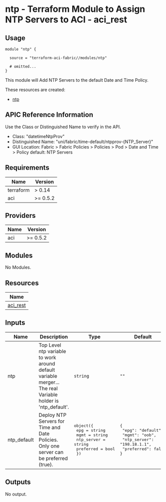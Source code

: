 # ntp - Terraform Module to Assign NTP Servers to ACI - aci_rest

## Usage

```hcl
module "ntp" {

  source = "terraform-aci-fabric//modules/ntp"

  # omitted...
}
```

This module will Add NTP Servers to the default Date and Time Policy.

These resources are created:

* [ntp](https://registry.terraform.io/providers/CiscoDevNet/aci/latest/docs/resources/rest)

## APIC Reference Information

Use the Class or Distinguished Name to verify in the API.

* Class: "datetimeNtpProv"
* Distinguished Name: "uni/fabric/time-default/ntpprov-{NTP_Server}"
* GUI Location: Fabric > Fabric Policies > Policies > Pod > Date and Time > Policy default: NTP Servers

<!-- BEGINNING OF PRE-COMMIT-TERRAFORM DOCS HOOK -->
## Requirements

| Name | Version |
|------|---------|
| terraform | > 0.14 |
| aci | >= 0.5.2 |

## Providers

| Name | Version |
|------|---------|
| aci | >= 0.5.2 |

## Modules

No Modules.

## Resources

| Name |
|------|
| [aci_rest](https://registry.terraform.io/providers/ciscodevnet/aci/0.5.2/docs/resources/rest) |

## Inputs

| Name | Description | Type | Default | Required |
|------|-------------|------|---------|:--------:|
| ntp | Top Level ntp variable to work around default variable merger... The real Variable holder is 'ntp\_default'. | `string` | `""` | no |
| ntp\_default | Deploy NTP Servers for Time and Date Policies. Only one server can be preferred (true). | <pre>object({<br>    epg        = string<br>    mgmt       = string<br>    ntp_server = string<br>    preferred  = bool<br>  })</pre> | <pre>{<br>  "epg": "default",<br>  "mgmt": "oob",<br>  "ntp_server": "198.18.1.1",<br>  "preferred": false<br>}</pre> | no |

## Outputs

No output.
<!-- END OF PRE-COMMIT-TERRAFORM DOCS HOOK -->
